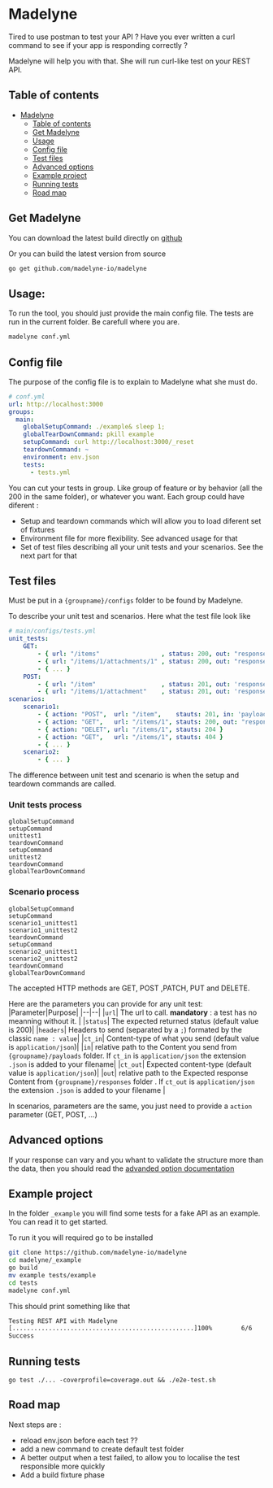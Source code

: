 # Madelyne

Tired to use postman to test your API ? 
Have you ever written a curl command to see if your app is responding correctly ?  

Madelyne will help you with that. 
She will run curl-like test on your REST API. 

## Table of contents

- [Madelyne](#madelyne)
  - [Table of contents](#table-of-contents)
  - [Get Madelyne](#get-madelyne)
  - [Usage](#usage)
  - [Config file](#config-file)
  - [Test files](#test-files)
  - [Advanced options](#advanced-options)
  - [Example project](#example-project)
  - [Running tests](#running-tests)
  - [Road map](#road-map)

## Get Madelyne

You can download the latest build directly on [github](https://github.com/madelyne-io/madelyne/releases)

Or you can build the latest version from source

```bash
go get github.com/madelyne-io/madelyne
```

## Usage:

To run the tool, you should just provide the main config file.
The tests are run in the current folder. Be carefull where you are.

```bash
madelyne conf.yml
```

## Config file
The purpose of the config file is to explain to Madelyne what she must do.

```yml
# conf.yml
url: http://localhost:3000
groups:
  main:
    globalSetupCommand: ./example& sleep 1;
    globalTearDownCommand: pkill example
    setupCommand: curl http://localhost:3000/_reset
    teardownCommand: ~
    environment: env.json
    tests: 
      - tests.yml
```

You can cut your tests in group. Like group of feature or by behavior (all the 200 in the same folder), or whatever you want.
Each group could have diferent :

 * Setup and teardown commands which will allow you to load diferent set of fixtures
 * Environment file for more flexibility. See advanced usage for that
 * Set of test files describing all your unit tests and your scenarios. See the next part for that

## Test files

Must be put in a `{groupname}/configs` folder to be found by Madelyne.

To describe your unit test and scenarios. Here what the test file look like

```yaml
# main/configs/tests.yml
unit_tests:
    GET:
        - { url: "/items"                 , status: 200, out: "response/all" }
        - { url: "/items/1/attachments/1" , status: 200, out: "response/file.pdf", ct_out: "application/pdf" }
        - { ... }
    POST:
        - { url: "/item"                  , status: 201, out: 'response/posted', in: 'payload/topost'}
        - { url: "/items/1/attachment"    , status: 201, out: 'response/posted', in: 'payload/file.pdf', ct_in: "application/pdf" }
scenarios:
    scenario1:
        - { action: "POST",  url: "/item",    stauts: 201, in: 'payload/topost' }
        - { action: "GET",   url: "/items/1", stauts: 200, out: "response/one" }
        - { action: "DELET", url: "/items/1", stauts: 204 }
        - { action: "GET",   url: "/items/1", stauts: 404 }
        - { ... }
    scenario2:
        - { ... }
```
The difference between unit test and scenario is when the setup and teardown commands are called.

### Unit tests process
```
globalSetupCommand
setupCommand
unittest1
teardownCommand
setupCommand
unittest2
teardownCommand
globalTearDownCommand
```

### Scenario process

```
globalSetupCommand
setupCommand
scenario1_unittest1
scenario1_unittest2
teardownCommand
setupCommand
scenario2_unittest1
scenario2_unittest2
teardownCommand
globalTearDownCommand
```
The accepted HTTP methods are GET, POST ,PATCH, PUT and DELETE.

Here are the parameters you can provide for any unit test:
|Parameter|Purpose|
|--|--|
|`url`| The url to call. **mandatory** : a test has no meanning  without it. |
|`status`| The expected returned status (default value is 200)|
|`headers`| Headers to send (separated by a `;`) formated by the classic `name : value`|
|`ct_in`| Content-type of what you send (default value is `application/json`)|
|`in`| relative  path to the Content you send from `{groupname}/payloads` folder. If `ct_in` is `application/json` the extension `.json` is added to your filename|
|`ct_out`| Expected content-type  (default value is `application/json`)|
|`out`|  relative  path to the Expected response Content from `{groupname}/responses` folder . If `ct_out` is `application/json` the extension `.json` is added to your filename |

In scenarios, parameters are the same, you just need to provide a `action` parameter (GET, POST, ...)

## Advanced options

If your response can vary and you whant to validate the structure more than the data, then you should read the [advanded option documentation](advanced_readme.md)

## Example project

In the folder `_example` you will find some tests for a fake API as an example. You can read it to get started.

To run it you will required go to be installed

```bash
git clone https://github.com/madelyne-io/madelyne
cd madelyne/_example
go build
mv example tests/example
cd tests 
madelyne conf.yml
```

This should print something like that 

```bash
Testing REST API with Madelyne
[..................................................]100%        6/6
Success
```

## Running tests

```
go test ./... -coverprofile=coverage.out && ./e2e-test.sh
```

## Road map

Next steps are : 

 - reload env.json before each test ?? 
 - add a new command to create default test folder
 - A better output when a test failed, to allow you to localise the test responsible more quickly
 - Add a build fixture phase

